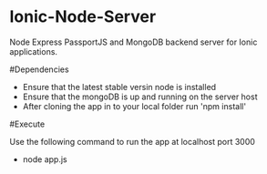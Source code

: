 Ionic-Node-Server
=================

Node Express PassportJS and MongoDB backend server for Ionic applications.

#Dependencies

* Ensure that the latest stable versin node is installed
* Ensure that the mongoDB is up and running on the server host
* After cloning the app in to your local folder run 'npm install'

#Execute 

Use the following command to run the app at localhost port 3000

* node app.js

